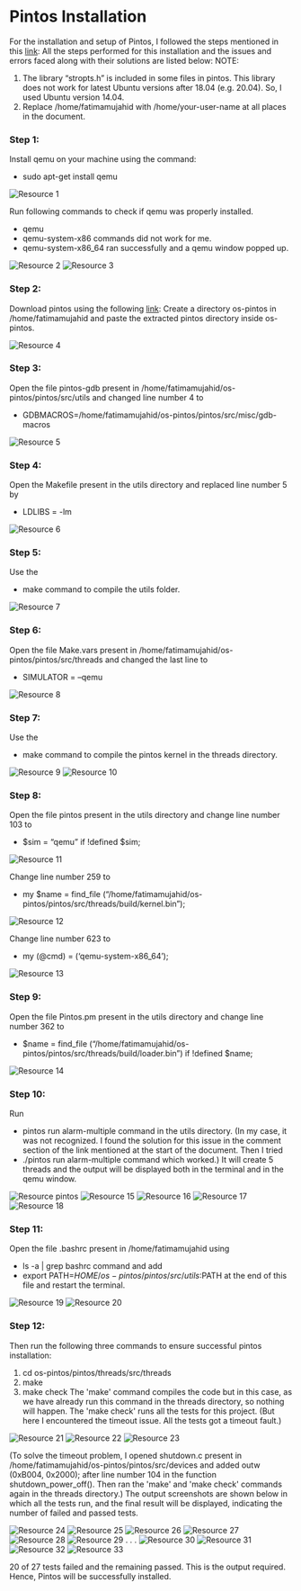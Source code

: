 # Pintos Installation
For the installation and setup of Pintos, I followed the steps mentioned in this [link](https://tssurya.wordpress.com/2014/08/16/installing-pintos-on-your-machine/):
All the steps performed for this installation and the issues and errors faced along with their solutions are listed below:
NOTE: 
1. The library “stropts.h” is included in some files in pintos. This library does not work for latest Ubuntu versions after 18.04 (e.g. 20.04). So, I used Ubuntu version 14.04.
2. Replace /home/fatimamujahid with /home/your-user-name at all places in the document.

### Step 1: 
Install qemu on your machine using the command: 
* sudo apt-get install qemu

![Resource 1](https://github.com/Fatima-Mujahid/pintos-installation/blob/main/Resources/1.png)

Run following commands to check if qemu was properly installed. 
* qemu
* qemu-system-x86 
commands did not work for me. 
* qemu-system-x86_64 
ran successfully and a qemu window popped up.

![Resource 2](https://github.com/Fatima-Mujahid/pintos-installation/blob/main/Resources/2.png)
![Resource 3](https://github.com/Fatima-Mujahid/pintos-installation/blob/main/Resources/3.png)

### Step 2: 
Download pintos using the following [link](http://web.stanford.edu/class/cs140/projects/pintos/pintos.tar.gz):
Create a directory os-pintos in /home/fatimamujahid and paste the extracted pintos directory inside os-pintos.

![Resource 4](https://github.com/Fatima-Mujahid/pintos-installation/blob/main/Resources/4.png)

### Step 3: 
Open the file pintos-gdb present in /home/fatimamujahid/os-pintos/pintos/src/utils and changed line number 4 to 
* GDBMACROS=/home/fatimamujahid/os-pintos/pintos/src/misc/gdb-macros

![Resource 5](https://github.com/Fatima-Mujahid/pintos-installation/blob/main/Resources/5.png)

### Step 4: 
Open the Makefile present in the utils directory and replaced line number 5 by 
* LDLIBS = -lm

![Resource 6](https://github.com/Fatima-Mujahid/pintos-installation/blob/main/Resources/6.png)

### Step 5: 
Use the 
* make 
command to compile the utils folder.

![Resource 7](https://github.com/Fatima-Mujahid/pintos-installation/blob/main/Resources/7.png)

### Step 6: 
Open the file Make.vars present in /home/fatimamujahid/os-pintos/pintos/src/threads and changed the last line to 
* SIMULATOR = –qemu

![Resource 8](https://github.com/Fatima-Mujahid/pintos-installation/blob/main/Resources/8.png)

### Step 7: 
Use the 
* make 
command to compile the pintos kernel in the threads directory.

![Resource 9](https://github.com/Fatima-Mujahid/pintos-installation/blob/main/Resources/9.png)
![Resource 10](https://github.com/Fatima-Mujahid/pintos-installation/blob/main/Resources/10.png)

### Step 8: 
Open the file pintos present in the utils directory and change line number 103 to 
* $sim = “qemu” if !defined $sim;

![Resource 11](https://github.com/Fatima-Mujahid/pintos-installation/blob/main/Resources/11.png)

Change line number 259 to 
* my $name = find_file (“/home/fatimamujahid/os-pintos/pintos/src/threads/build/kernel.bin”);

![Resource 12](https://github.com/Fatima-Mujahid/pintos-installation/blob/main/Resources/12.png)

Change line number 623 to 
* my (@cmd) = (‘qemu-system-x86_64’);

![Resource 13](https://github.com/Fatima-Mujahid/pintos-installation/blob/main/Resources/13.png)

### Step 9: 
Open the file Pintos.pm present in the utils directory and change line number 362 to  
* $name = find_file (“/home/fatimamujahid/os-pintos/pintos/src/threads/build/loader.bin”) if !defined $name;

![Resource 14](https://github.com/Fatima-Mujahid/pintos-installation/blob/main/Resources/14.png)

### Step 10: 
Run 
* pintos run alarm-multiple
command in the utils directory. (In my case, it was not recognized. I found the solution for this issue in the comment section of the link mentioned at the start of the document. Then I tried 
* ./pintos run alarm-multiple 
command which worked.) 
It will create 5 threads and the output will be displayed both in the terminal and in the qemu window.

![Resource pintos](https://github.com/Fatima-Mujahid/pintos-installation/blob/main/Resources/pintos.png)
![Resource 15](https://github.com/Fatima-Mujahid/pintos-installation/blob/main/Resources/15.png)
![Resource 16](https://github.com/Fatima-Mujahid/pintos-installation/blob/main/Resources/16.png)
![Resource 17](https://github.com/Fatima-Mujahid/pintos-installation/blob/main/Resources/17.png)
![Resource 18](https://github.com/Fatima-Mujahid/pintos-installation/blob/main/Resources/18.png)

### Step 11: 
Open the file .bashrc present in /home/fatimamujahid using 
* ls -a | grep bashrc 
command and add 
* export PATH=$HOME/os-pintos/pintos/src/utils:$PATH 
at the end of this file and restart the terminal.

![Resource 19](https://github.com/Fatima-Mujahid/pintos-installation/blob/main/Resources/19.png)
![Resource 20](https://github.com/Fatima-Mujahid/pintos-installation/blob/main/Resources/20.png)

### Step 12: 
Then run the following three commands to ensure successful pintos installation:
1. cd os-pintos/pintos/threads/src/threads
2. make
3. make check
The 'make' command compiles the code but in this case, as we have already run this command in the threads directory, so nothing will happen. The 'make check' runs all the tests for this project. (But here I encountered the timeout issue. All the tests got a timeout fault.) 

![Resource 21](https://github.com/Fatima-Mujahid/pintos-installation/blob/main/Resources/21.png)
![Resource 22](https://github.com/Fatima-Mujahid/pintos-installation/blob/main/Resources/22.png)
![Resource 23](https://github.com/Fatima-Mujahid/pintos-installation/blob/main/Resources/23.png)

(To solve the timeout problem, I opened shutdown.c present in /home/fatimamujahid/os-pintos/pintos/src/devices and added outw (0xB004, 0x2000); after line number 104 in the
function shutdown_power_off(). Then ran the 'make' and 'make check' commands again in the threads directory.)
The output screenshots are shown below in which all the tests run, and the final result will be displayed, indicating the number of failed and passed tests.

![Resource 24](https://github.com/Fatima-Mujahid/pintos-installation/blob/main/Resources/24.png)
![Resource 25](https://github.com/Fatima-Mujahid/pintos-installation/blob/main/Resources/25.png)
![Resource 26](https://github.com/Fatima-Mujahid/pintos-installation/blob/main/Resources/26.png)
![Resource 27](https://github.com/Fatima-Mujahid/pintos-installation/blob/main/Resources/27.png)
![Resource 28](https://github.com/Fatima-Mujahid/pintos-installation/blob/main/Resources/28.png)
![Resource 29](https://github.com/Fatima-Mujahid/pintos-installation/blob/main/Resources/29.png)
.
.
.
![Resource 30](https://github.com/Fatima-Mujahid/pintos-installation/blob/main/Resources/30.png)
![Resource 31](https://github.com/Fatima-Mujahid/pintos-installation/blob/main/Resources/31.png)
![Resource 32](https://github.com/Fatima-Mujahid/pintos-installation/blob/main/Resources/32.png)
![Resource 33](https://github.com/Fatima-Mujahid/pintos-installation/blob/main/Resources/33.png)

20 of 27 tests failed and the remaining passed. This is the output required. 
Hence, Pintos will be successfully installed.
